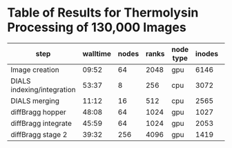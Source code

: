 # Table of Results for Thermolysin Processing of 130,000 Images

| step                       | walltime | nodes | ranks | node type | inodes | disk space | JOB ID   |
| -------------------------- | -------- | ----- | ----- | --------- | ------ | ---------- |----------|
| Image creation             | 09:52    | 64    | 2048  | gpu       | 6146   | 2.3T       | 13719137 |
| DIALS indexing/integration | 53:37    | 8     | 256   | cpu       | 3072   | 431G       | 14199866 |
| DIALS merging              | 11:12    | 16    | 512   | cpu       | 2565   | 4.3G       | 14297594 |
| diffBragg hopper           | 48:08    | 64    | 1024  | gpu       | 1027   | 105M       | 14310798 |
| diffBragg integrate        | 45:59    | 64    | 1024  | gpu       | 2053   | 123G       | 14314404 |
| diffBragg stage 2          | 39:32    | 256   | 4096  | gpu       | 1419   | 19G        | 14349584 |



